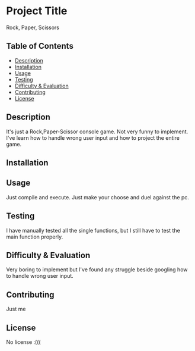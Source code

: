 # Project Title
Rock, Paper, Scissors

## Table of Contents
- [Description](#description)
- [Installation](#installation)
- [Usage](#usage)
- [Testing](#testing)
- [Difficulty & Evaluation](#difficulty--evaluation)
- [Contributing](#contributing)
- [License](#license)

## Description
It's just a Rock,Paper-Scissor console game. Not very funny to implement.
I've learn how to handle wrong user input and how to project the entire game.

## Installation


## Usage
Just compile and execute. Just make your choose and duel against the pc.


## Testing
I have manually tested all the single functions, but I still have to test the main function properly.


## Difficulty & Evaluation
Very boring to implement but I've found any struggle beside googling how to handle wrong user input.

## Contributing 
Just me

## License
No license :(((
